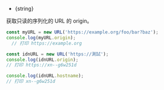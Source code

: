 
* {string}

获取只读的序列化的 URL 的 origin。

```js
const myURL = new URL('https://example.org/foo/bar?baz');
console.log(myURL.origin);
  // 打印 https://example.org
```

```js
const idnURL = new URL('https://測試');
console.log(idnURL.origin);
// 打印 https://xn--g6w251d

console.log(idnURL.hostname);
// 打印 xn--g6w251d
```

